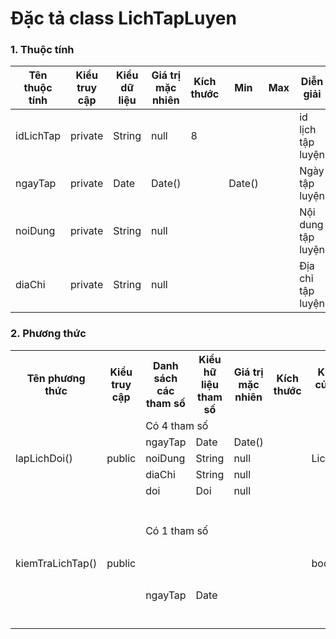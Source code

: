 # Đặc tả class LichTapLuyen

### 1. Thuộc tính
| Tên thuộc tính | Kiểu truy cập | Kiểu dữ liệu | Giá trị mặc nhiên | Kích thước| Min | Max | Diễn giải |
|---|---|---|---|---|---|---|---|
| idLichTap | private | String | null | 8 | | | id lịch tập luyện |
| ngayTap | private | Date | Date() | |Date() | | Ngày tập luyện |
| noiDung | private | String | null | | | | Nội dung tập luyện |
| diaChi | private | String | null |  | | | Địa chỉ tập luyện|

### 2. Phương thức


<table>
    <tr>
        <th>Tên phương thức</th>
        <th>Kiểu truy cập</th>
        <th>Danh sách các tham số</th>
        <th>Kiểu hữ liệu tham số</th>
        <th>Giá trị mặc nhiên</th>
        <th>Kích thước</th>
        <th>Kiểu trả về của phương thức</th>
        <th>Diễn giải</th>
    </tr>
    <tr>
      <td rowspan="5">lapLichDoi()</td>
      <td rowspan="5">public</td>
      <td colspan="4">Có 4 tham số</td>
      <td rowspan="5">LichTapLuyen</td>
      <td rowspan="5">Lập lịch tập luyện</td>
    </tr><tr>
      <td colspan="1">ngayTap</td>
      <td colspan="1">Date</td>
      <td colspan="1">Date()</td>
      <td colspan="1"></td>
    </tr>
    <tr>
      <td colspan="1">noiDung</td>
      <td colspan="1">String</td>
      <td colspan="1">null</td>
      <td colspan="1"></td>
    </tr>
    <tr>
      <td colspan="1">diaChi</td>
      <td colspan="1">String</td>
      <td colspan="1">null</td>
      <td colspan="1"></td>
    </tr>
    <tr>
      <td colspan="1">doi</td>
      <td colspan="1">Doi</td>
      <td colspan="1">null</td>
      <td colspan="1"></td>
    </tr>
    <tr>
      <td rowspan="2">kiemTraLichTap()</td>
      <td rowspan="2">public</td>
      <td colspan="4">Có 1 tham số</td>
      <td rowspan="2">boolean</td>
      <td rowspan="2">Kiểm tra ngày tập,nếu ngày hợp lệ là true, ngược lại là false</td>
    </tr>
  <tr>
      <td colspan="1">ngayTap</td>
      <td colspan="1">Date</td>
      <td colspan="1"></td>
      <td colspan="1"></td>
    </tr>
</table>


  